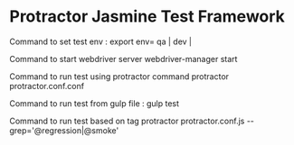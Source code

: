 
# Protractor Jasmine Test Framework

Command to set test env : export env= qa | dev | 

Command to start webdriver server webdriver-manager start 

Command to run test using protractor command protractor protractor.conf.conf 

Command to run test from gulp file : gulp test 

Command to run test based on tag protractor protractor.conf.js --grep='@regression|@smoke'

